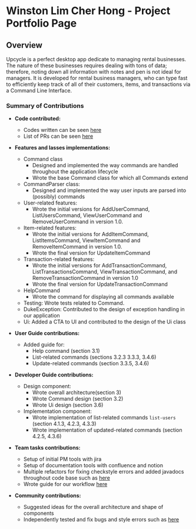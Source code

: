 # Winston Lim Cher Hong - Project Portfolio Page

## Overview

Upcycle is a perfect desktop app dedicate to managing rental businesses. The nature of these businesses
requires dealing with tons of data; therefore, noting down all information with notes and pen is not ideal for managers.
It is developed for rental business managers, who can type fast to efficiently keep track of all of their customers, items,
and transactions via a Command Line Interface.

### Summary of Contributions

- **Code contributed:**

  - Codes written can be seen [here](https://nus-cs2113-ay2223s1.github.io/tp-dashboard/?search=winston&sort=groupTitle&sortWithin=title&timeframe=commit&mergegroup=&groupSelect=groupByAuthors&breakdown=true&checkedFileTypes=docs~functional-code~test-code~other&since=2022-09-16&tabOpen=true&tabType=zoom&zFR=false&zA=winston-lim&zR=AY2223S1-CS2113-W12-1%2Ftp%5Bmaster%5D&zACS=228.5&zS=2022-09-16&zFS=winston&zU=2022-11-01&zMG=false&zFTF=commit&zFGS=groupByAuthors)
  - List of PRs can be seen [here](https://github.com/AY2223S1-CS2113-W12-1/tp/pulls?q=is%3Aclose+is%3Apr+author%3Awinston-lim)

- **Features and lasses implementations:**
  - Command class
    - Designed and implemented the way commands are handled throughout the application lifecycle
    - Wrote the base Command class for which all Commands extend
  - CommandParser class:
    - Designed and implemented the way user inputs are parsed into (possibly) commands
  - User-related features:
    - Wrote the initial versions for AddUserCommand, ListUsersCommand, ViewUserCommand and RemoveUserCommand in version 1.0.
  - Item-related features:
    - Wrote the initial versions for AddItemCommand, ListItemsCommand, ViewItemCommand and RemoveItemCommand in version 1.0.
    - Wrote the final version for UpdateItemCommand
  - Transaction-related features:
    - Wrote the initial versions for AddTransactionCommand, ListTransactionsCommand, ViewTransactionCommand, and RemoveTransactionCommand in version 1.0
    - Wrote the final version for UpdateTransactionCommand
  - HelpCommand
    - Wrote the command for displaying all commands available
  - Testing: Wrote tests related to Command.
  - DukeException: Contributed to the design of exception handling in our application
  - Ui: Added a CTA to UI and contributed to the design of the Ui class
- **User Guide contributions:**
  - Added guide for:
    - Help command (section 3.1)
    - List-related commands (sections 3.2.3 3.3.3, 3.4.6)
    - Update-related commands (section 3.3.5, 3.4.6)
- **Developer Guide contributions:**
  - Design component:
    - Wrote overall architecture(section 3)
    - Wrote Command design (section 3.2)
    - Wrote Ui design (section 3.6)
  - Implementation component:
    - Wrote implementation of list-related commands `list-users` (section 4.1.3, 4.2.3, 4.3.3)
    - Wrote implementation of updated-related commands (section 4.2.5, 4.3.6)
- **Team tasks contributions:**
  - Setup of initial PM tools with jira
  - Setup of documentation tools with confluence and notion
  - Multiple refactors for fixing checkstyle errors and added javadocs throughout code base such as [here](https://github.com/AY2223S1-CS2113-W12-1/tp/pull/221)
  - Wrote guide for our workflow [here](https://github.com/AY2223S1-CS2113-W12-1/tp/issues/50#issuecomment-1279933711)
- **Community contributions:**
  - Suggested ideas for the overall architecture and shape of components
  - Independently tested and fix bugs and style errors such as [here](https://github.com/AY2223S1-CS2113-W12-1/tp/pull/114)
